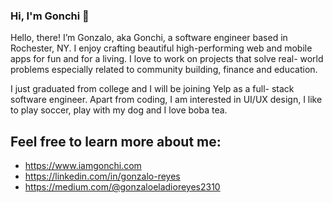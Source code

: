 ### Hi, I'm Gonchi 👋

<!--
**gonzen2310/gonzen2310** is a ✨ _special_ ✨ repository because its `README.md` (this file) appears on your GitHub profile.

Here are some ideas to get you started:

- 🔭 I’m currently working on ...
- 🌱 I’m currently learning ...
- 👯 I’m looking to collaborate on ...
- 🤔 I’m looking for help with ...
- 💬 Ask me about ...
- 📫 How to reach me: ...
- 😄 Pronouns: ...
- ⚡ Fun fact: ...
-->


Hello, there! I’m Gonzalo, aka Gonchi, a software engineer based in Rochester, NY. I enjoy crafting beautiful high-performing web and mobile apps for fun and for a living. I love to work on projects that solve real- world problems especially related to community building, finance and education.

I just graduated from college and I will be joining Yelp as a full- stack software engineer.  Apart from coding, I am interested in UI/UX design, I like to play soccer, play with my dog and I love boba tea.

## Feel free to learn more about me:
- https://www.iamgonchi.com
- https://linkedin.com/in/gonzalo-reyes
- https://medium.com/@gonzaloeladioreyes2310
